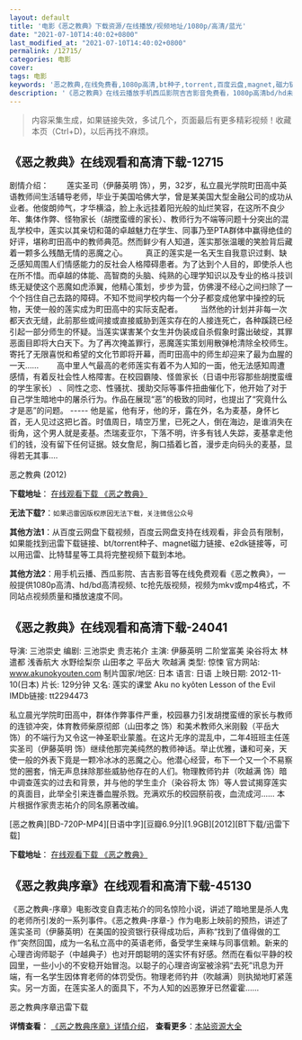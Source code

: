 ```yaml
---
layout: default
title: '电影《恶之教典》下载资源/在线播放/视频地址/1080p/高清/蓝光'
date: "2021-07-10T14:40:02+0800"
last_modified_at: "2021-07-10T14:40:02+0800"
permalink: /12715/
categories: 电影
cover:
tags: 电影
keywords: '恶之教典,在线免费看,1080p高清,bt种子,torrent,百度云盘,magnet,磁力链,迅雷下载资源'
description: '《恶之教典》在线云播放手机西瓜影院吉吉影音免费看，1080p高清bd/hd未删减完整版和tc抢先枪版，mkv/mp4格式，附带bt/torrent种子、magnet/磁力链、百度云盘、网盘资源迅雷下载链接'
---
```


>内容采集生成，如果链接失效，多试几个，页面最后有更多精彩视频！收藏本页（Ctrl+D)，以后再找不麻烦。


## 《恶之教典》在线观看和高清下载-12715

剧情介绍： 　　莲实圣司（伊藤英明 饰），男，32岁，私立晨光学院町田高中英语教师间生活辅导老师，毕业于美国哈佛大学，曾是某美国大型金融公司的成功从业者。他俊朗帅气，才华横溢，脸上永远挂着阳光般的灿烂笑容，在这所不良少年、集体作弊、怪物家长（胡搅蛮缠的家长）、教师行为不端等问题十分突出的混乱学校中，莲实以其亲切和蔼的卓越魅力在学生、同事乃至PTA群体中赢得绝佳的好评，堪称町田高中的教师典范。然而鲜少有人知道，莲实那张温暖的笑脸背后藏着一颗多么残酷无情的恶魔之心。 　　真正的莲实是一名天生自我意识过剩、缺乏感知周围人们情感能力的反社会人格障碍患者。为了达到个人目的，即使杀人也在所不惜。而卓越的体能、高智商的头脑、纯熟的心理学知识以及专业的格斗技训练无疑使这个恶魔如虎添翼，他精心策划，步步为营，仿佛漫不经心之间扫除了一个个挡住自己去路的障碍。不知不觉间学校内每一个分子都变成他掌中操控的玩物，天使一般的莲实成为町田高中的实际支配者。 　　当然他的计划并非每一次都天衣无缝，此前那些或间接或直接威胁到莲实存在的人接连死亡，各种蹊跷已经引起一部分师生的怀疑。当莲实谋害某个女生并伪装成自杀假象时露出破绽，其罪恶面目即将大白天下。为了再次掩盖罪行，恶魔莲实策划用散弹枪清除全校师生。寄托了无限喜悦和希望的文化节即将开幕，而町田高中的师生却迎来了最为血腥的一天…… 　　高中里人气最高的老师莲实有着不为人知的一面，他无法感知周遭感情，有着反社会性人格障害。在校园霸陵、怪兽家长（日语中形容那些胡搅蛮缠的学生家长） 、同性之恋、性骚扰、援助交际等事件扭曲催化下，他开始了对于自己学生暗地中的屠杀行为。作品在展现“恶”的极致的同时，也提出了“究竟什么才是恶”的问题。 ----- 他是鲨，他有牙，他的牙，露在外，名为麦基，身怀匕首，无人见过这把匕首。时值周日，晴空万里，已死之人，倒在海边，是谁消失在街角，这个男人就是麦基。杰瑞麦亚尔，下落不明，许多有钱人失踪，麦基拿走他们的钱，没有留下任何证据。妓女詹尼，胸口插着匕首，漫步走向码头的麦基，显得若无其事....


恶之教典 (2012)

**下载地址**： [在线观看下载 《恶之教典》](https://www.btbtdy.me/btdy/dy6612.html) 


**无法下载?**：`如果迅雷因版权原因无法下载，关注微信公众号 `

**其他方法1**：从百度云网盘下载视频，百度云网盘支持在线观看，非会员有限制，如果能找到迅雷下载链接、bt/torrent种子、magnet磁力链接、e2dk链接等，可以用迅雷、比特彗星等工具将完整视频下载到本地。

**其他方法2**：用手机云播、西瓜影院、吉吉影音等在线免费观看《恶之教典》，一般提供1080p高清、hd/bd高清视频、tc抢先版视频，视频为mkv或mp4格式，不同站点视频质量和播放速度不同。


## 《恶之教典》在线观看和高清下载-24041

导演: 三池崇史 编剧: 三池崇史 贵志祐介 主演: 伊藤英明 二阶堂富美 染谷将太 林遣都 浅香航大 水野绘梨奈 山田孝之 平岳大 吹越满 类型: 惊悚 官方网站: www.akunokyouten.com 制片国家/地区: 日本 语言: 日语 上映日期: 2012-11-10(日本) 片长: 129分钟 又名: 莲实的课堂 Aku no kyôten Lesson of the Evil IMDb链接: tt2294473

私立晨光学院町田高中，群体作弊事件严重，校园暴力引发胡搅蛮缠的家长与教师的连锁冲突，体育教师柴原彻郎（山田孝之 饰）和美术教师久米刚毅（平岳大 饰）的不端行为又令这一神圣职业蒙羞。在这片无序的混乱中，二年4班班主任莲实圣司（伊藤英明 饰）继续他那完美纯然的教师神话。举止优雅，谦和可亲，天使一般的外表下竟是一颗冷冰冰的恶魔之心。他潜心经营，布下一个又一个不易察觉的圈套，悄无声息抹除那些威胁他存在的人们。物理教师钓井（吹越满 饰）暗中调查莲实的过去和背景，并与他的学生圭介（染谷将太 饰）等人尝试揭穿莲实的真面目，此举全引来连番血腥杀戮。充满欢乐的校园祭前夜，血流成河…… 本片根据作家贵志祐介的同名原著改编。


[恶之教典][BD-720P-MP4][日语中字][豆瓣6.9分][1.9GB][2012][BT下载/迅雷下载]

**下载地址**： [在线观看下载 《恶之教典》](https://www.btdx8.com/torrent/lesson_of_the_evil_2012.html) 


## 《恶之教典序章》在线观看和高清下载-45130

《恶之教典-序章》电影改变自貴志祐介的同名惊险小说，讲述了暗地里是杀人鬼的老师所引发的一系列事件。《恶之教典-序章-》作为电影上映前的预热，讲述了莲实圣司（伊藤英明）在美国的投资银行获得成功后，声称&ldquo;找到了值得做的工作”突然回国，成为一名私立高中的英语老师，备受学生亲睐与同事信赖。新来的心理咨询师聪子（中越典子）也对开朗聪明的莲实怀有好感。然而在看似平静的校园里，一些小小的不安稳开始冒泡。以聪子的心理咨询室被涂鸦&ldquo;去死”讯息为开端，有一名学生因体育老师的体罚受伤。物理老师钓井（吹越满）则执拗地盯紧莲实。另一方面，在莲实圣人的面具下，不为人知的凶恶獠牙已然霍霍……


恶之教典序章迅雷下载

**详情查看**： [《恶之教典序章》详情介绍](/movie/45130/)， **查看更多**：[本站资源大全](/movie/t/all/)

